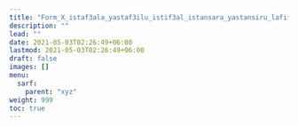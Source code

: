 ```yaml
---
title: "Form_X_istaf3ala_yastaf3ilu_istif3al_istansara_yastansiru_lafif_mafruq"
description: ""
lead: ""
date: 2021-05-03T02:26:49+06:00
lastmod: 2021-05-03T02:26:49+06:00
draft: false
images: []
menu: 
  sarf:
    parent: "xyz"
weight: 999
toc: true
---
```



